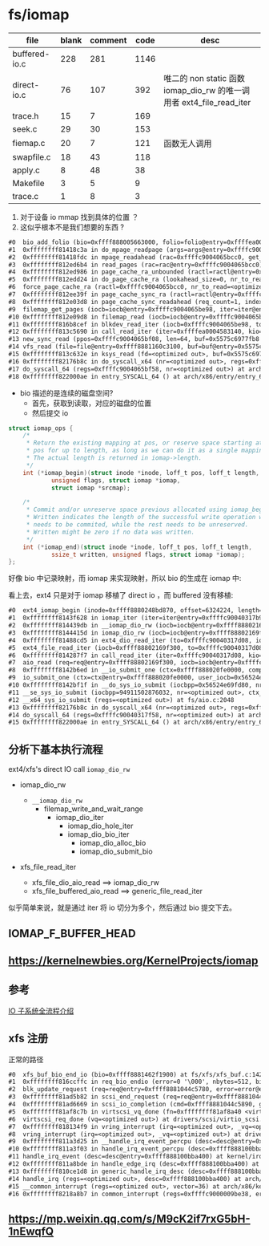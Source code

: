# fs/iomap

| file          | blank | comment | code | desc                                                                 |
|---------------|-------|---------|------|----------------------------------------------------------------------|
| buffered-io.c | 228   | 281     | 1146 |                                                                      |
| direct-io.c   | 76    | 107     | 392  | 唯二的 non static 函数 iomap_dio_rw 的唯一调用者 ext4_file_read_iter |
| trace.h       | 15    | 7       | 169  |                                                                      |
| seek.c        | 29    | 30      | 153  |                                                                      |
| fiemap.c      | 20    | 7       | 121  | 函数无人调用                                                         |
| swapfile.c    | 18    | 43      | 118  |                                                                      |
| apply.c       | 8     | 48      | 38   |                                                                      |
| Makefile      | 3     | 5       | 9    |                                                                      |
| trace.c       | 1     | 8       | 3    |                                                                      |


1. 对于设备 io mmap 找到具体的位置 ？
2. 这似乎根本不是我们想要的东西 ?

```txt
#0  bio_add_folio (bio=0xffff888005663000, folio=folio@entry=0xffffea0004583140, len=len@entry=4096, off=off@entry=0) at block/bio.c:1165
#1  0xffffffff81418c3a in do_mpage_readpage (args=args@entry=0xffffc9004065bae0) at fs/mpage.c:285
#2  0xffffffff81418fdc in mpage_readahead (rac=0xffffc9004065bcc0, get_block=<optimized out>) at fs/mpage.c:361
#3  0xffffffff812ed6b4 in read_pages (rac=rac@entry=0xffffc9004065bcc0) at mm/readahead.c:161
#4  0xffffffff812ed986 in page_cache_ra_unbounded (ractl=ractl@entry=0xffffc9004065bcc0, nr_to_read=1, lookahead_size=lookahead_size@entry=0) at mm/readahead.c:270
#5  0xffffffff812edd24 in do_page_cache_ra (lookahead_size=0, nr_to_read=<optimized out>, ractl=0xffffc9004065bcc0) at mm/readahead.c:300
#6  force_page_cache_ra (ractl=0xffffc9004065bcc0, nr_to_read=<optimized out>) at mm/readahead.c:331
#7  0xffffffff812ee39f in page_cache_sync_ra (ractl=ractl@entry=0xffffc9004065bcc0, req_count=<optimized out>, req_count@entry=1) at mm/readahead.c:705
#8  0xffffffff812e03d8 in page_cache_sync_readahead (req_count=1, index=26214384, file=0xffff8881160c3100, ra=0xffff8881160c3198, mapping=0xffff8880053f1708) at ./include/linux/pagemap.h:1210
#9  filemap_get_pages (iocb=iocb@entry=0xffffc9004065be98, iter=iter@entry=0xffffc9004065be70, fbatch=fbatch@entry=0xffffc9004065bd78) at mm/filemap.c:2600
#10 0xffffffff812e09d8 in filemap_read (iocb=iocb@entry=0xffffc9004065be98, iter=iter@entry=0xffffc9004065be70, already_read=already_read@entry=0) at mm/filemap.c:2694
#11 0xffffffff816b8cef in blkdev_read_iter (iocb=0xffffc9004065be98, to=0xffffc9004065be70) at block/fops.c:591
#12 0xffffffff813c5690 in call_read_iter (iter=0xffffea0004583140, kio=0xffff888005663000, file=0xffff8881160c3100) at ./include/linux/fs.h:2180
#13 new_sync_read (ppos=0xffffc9004065bf08, len=64, buf=0x5575c6977fb8 "", filp=0xffff8881160c3100) at fs/read_write.c:389
#14 vfs_read (file=file@entry=0xffff8881160c3100, buf=buf@entry=0x5575c6977fb8 "", count=count@entry=64, pos=pos@entry=0xffffc9004065bf08) at fs/read_write.c:470
#15 0xffffffff813c632e in ksys_read (fd=<optimized out>, buf=0x5575c6977fb8 "", count=64) at fs/read_write.c:613
#16 0xffffffff82176b8c in do_syscall_x64 (nr=<optimized out>, regs=0xffffc9004065bf58) at arch/x86/entry/common.c:50
#17 do_syscall_64 (regs=0xffffc9004065bf58, nr=<optimized out>) at arch/x86/entry/common.c:80
#18 0xffffffff822000ae in entry_SYSCALL_64 () at arch/x86/entry/entry_64.S:120
```

- bio 描述的是连续的磁盘空间?
  - 首先，获取到读取，对应的磁盘的位置
  - 然后提交 io


```c
struct iomap_ops {
	/*
	 * Return the existing mapping at pos, or reserve space starting at
	 * pos for up to length, as long as we can do it as a single mapping.
	 * The actual length is returned in iomap->length.
	 */
	int (*iomap_begin)(struct inode *inode, loff_t pos, loff_t length,
			unsigned flags, struct iomap *iomap,
			struct iomap *srcmap);

	/*
	 * Commit and/or unreserve space previous allocated using iomap_begin.
	 * Written indicates the length of the successful write operation which
	 * needs to be commited, while the rest needs to be unreserved.
	 * Written might be zero if no data was written.
	 */
	int (*iomap_end)(struct inode *inode, loff_t pos, loff_t length,
			ssize_t written, unsigned flags, struct iomap *iomap);
};
```

好像 bio 中记录映射，而 iomap 来实现映射，所以 bio 的生成在 iomap 中:


看上去，ext4 只是对于 iomap 移植了 direct io ，而 buffered 没有移植:
```txt
#0  ext4_iomap_begin (inode=0xffff8880248bd870, offset=6324224, length=4096, flags=16, iomap=0xffffc90040317bc0, srcmap=0xffffc90040317c10) at fs/ext4/inode.c:3513
#1  0xffffffff8143f628 in iomap_iter (iter=iter@entry=0xffffc90040317b98, ops=ops@entry=0xffffffff8244fa40 <ext4_iomap_ops>) at fs/iomap/iter.c:91
#2  0xffffffff814439db in __iomap_dio_rw (iocb=iocb@entry=0xffff88802169f300, iter=iter@entry=0xffffc90040317d08, ops=0xffffffff8244fa40 <ext4_iomap_ops>, dops=dops@entry=0x0 <fixed_percpu_data>, dio_flags=dio_flags@entry=0, private=private@entry=0x0 <fixed_percpu_data>, done_before=0) at fs/iomap/direct-io.c:600
#3  0xffffffff8144415d in iomap_dio_rw (iocb=iocb@entry=0xffff88802169f300, iter=iter@entry=0xffffc90040317d08, ops=<optimized out>, dops=dops@entry=0x0 <fixed_percpu_data>, dio_flags=dio_flags@entry=0, private=private@entry=0x0 <fixed_percpu_data>, done_before=0) at fs/iomap/direct-io.c:689
#4  0xffffffff81488cd5 in ext4_dio_read_iter (to=0xffffc90040317d08, iocb=0xffff88802169f300) at fs/ext4/file.c:94
#5  ext4_file_read_iter (iocb=0xffff88802169f300, to=0xffffc90040317d08) at fs/ext4/file.c:145
#6  0xffffffff814287f7 in call_read_iter (iter=0xffffc90040317d08, kio=0xffff88802169f300, file=0xffff88801d6ce700) at ./include/linux/fs.h:2180
#7  aio_read (req=req@entry=0xffff88802169f300, iocb=iocb@entry=0xffffc90040317e58, vectored=vectored@entry=false, compat=compat@entry=false) at fs/aio.c:1560
#8  0xffffffff8142b6ed in __io_submit_one (ctx=0xffff888020fe0000, compat=<optimized out>, req=0xffff88802169f300, user_iocb=0x56524e6c2280, iocb=<optimized out>) at fs/aio.c:1970
#9  io_submit_one (ctx=ctx@entry=0xffff888020fe0000, user_iocb=0x56524e6c2280, compat=compat@entry=false) at fs/aio.c:2019
#10 0xffffffff8142bf1f in __do_sys_io_submit (iocbpp=0x56524e69fd80, nr=1, ctx_id=<optimized out>) at fs/aio.c:2078
#11 __se_sys_io_submit (iocbpp=94911502876032, nr=<optimized out>, ctx_id=<optimized out>) at fs/aio.c:2048
#12 __x64_sys_io_submit (regs=<optimized out>) at fs/aio.c:2048
#13 0xffffffff82176b8c in do_syscall_x64 (nr=<optimized out>, regs=0xffffc90040317f58) at arch/x86/entry/common.c:50
#14 do_syscall_64 (regs=0xffffc90040317f58, nr=<optimized out>) at arch/x86/entry/common.c:80
#15 0xffffffff822000ae in entry_SYSCALL_64 () at arch/x86/entry/entry_64.S:120
```

## 分析下基本执行流程
ext4/xfs's direct IO call `iomap_dio_rw`

- iomap_dio_rw
  - `__iomap_dio_rw`
    - filemap_write_and_wait_range
      - iomap_dio_iter
        - iomap_dio_hole_iter
        - iomap_dio_bio_iter
          - iomap_dio_alloc_bio
          - iomap_dio_submit_bio

- xfs_file_read_iter
  - xfs_file_dio_aio_read ==> iomap_dio_rw
  - xfs_file_buffered_aio_read ==> generic_file_read_iter

似乎简单来说，就是通过 iter 将 io 切分为多个，然后通过 bio 提交下去。

## IOMAP_F_BUFFER_HEAD

## https://kernelnewbies.org/KernelProjects/iomap

## 参考
[IO 子系统全流程介绍](https://zhuanlan.zhihu.com/p/545906763)

## xfs 注册
正常的路径
```txt
#0  xfs_buf_bio_end_io (bio=0xffff8881462f1900) at fs/xfs/xfs_buf.c:1421
#1  0xffffffff816ccffc in req_bio_endio (error=0 '\000', nbytes=512, bio=0xffff8881462f1900, rq=0xffff8881044c5780) at block/blk-mq.c:794
#2  blk_update_request (req=req@entry=0xffff8881044c5780, error=error@entry=0 '\000', nr_bytes=nr_bytes@entry=512) at block/blk-mq.c:926
#3  0xffffffff81ad5b82 in scsi_end_request (req=req@entry=0xffff8881044c5780, error=error@entry=0 '\000', bytes=bytes@entry=512) at drivers/scsi/scsi_lib.c:539
#4  0xffffffff81ad6669 in scsi_io_completion (cmd=0xffff8881044c5890, good_bytes=512) at drivers/scsi/scsi_lib.c:977
#5  0xffffffff81af8c7b in virtscsi_vq_done (fn=0xffffffff81af8a40 <virtscsi_complete_cmd>, virtscsi_vq=0xffff8881008e8a40, vscsi=0xffff8881008e8818) at drivers/scsi/virtio_scsi.c:183
#6  virtscsi_req_done (vq=<optimized out>) at drivers/scsi/virtio_scsi.c:198
#7  0xffffffff818134f9 in vring_interrupt (irq=<optimized out>, _vq=<optimized out>) at drivers/virtio/virtio_ring.c:2470
#8  vring_interrupt (irq=<optimized out>, _vq=<optimized out>) at drivers/virtio/virtio_ring.c:2445
#9  0xffffffff811a3d25 in __handle_irq_event_percpu (desc=desc@entry=0xffff888100bba400) at kernel/irq/handle.c:158
#10 0xffffffff811a3f03 in handle_irq_event_percpu (desc=0xffff888100bba400) at kernel/irq/handle.c:193
#11 handle_irq_event (desc=desc@entry=0xffff888100bba400) at kernel/irq/handle.c:210
#12 0xffffffff811a8bde in handle_edge_irq (desc=0xffff888100bba400) at kernel/irq/chip.c:819
#13 0xffffffff810ce1d8 in generic_handle_irq_desc (desc=0xffff888100bba400) at ./include/linux/irqdesc.h:158
#14 handle_irq (regs=<optimized out>, desc=0xffff888100bba400) at arch/x86/kernel/irq.c:231
#15 __common_interrupt (regs=<optimized out>, vector=36) at arch/x86/kernel/irq.c:250
#16 0xffffffff8218a8b7 in common_interrupt (regs=0xffffc9000009be38, error_code=<optimized out>) at arch/x86/kernel/irq.c:240
```

## https://mp.weixin.qq.com/s/M9cK2if7rxG5bH-1nEwqfQ
